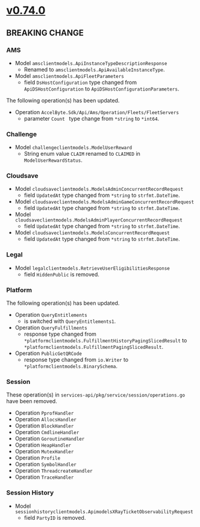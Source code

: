 # [v0.74.0]

## BREAKING CHANGE

### AMS

- Model `amsclientmodels.ApiInstanceTypeDescriptionResponse`
  - Renamed to `amsclientmodels.ApiAvailableInstanceType`.
- Model `amsclientmodels.ApiFleetParameters`
  - field `DsHostConfiguration` type changed from `ApiDSHostConfiguration` to `ApiDSHostConfigurationParameters`.

The following operation(s) has been updated.
- Operation `AccelByte.Sdk/Api/Ams/Operation/Fleets/FleetServers`
  - parameter `Count ` type change from `*string` to `*int64`.

### Challenge

- Model `challengeclientmodels.ModelUserReward`
  - String enum value `CLAIM` renamed to `CLAIMED` in `ModelUserRewardStatus`.

### Cloudsave

- Model `cloudsaveclientmodels.ModelsAdminConcurrentRecordRequest`
  - field `UpdatedAt` type changed from `*string` to `strfmt.DateTime`.
- Model `cloudsaveclientmodels.ModelsAdminGameConcurrentRecordRequest`
  - field `UpdatedAt` type changed from `*string` to `strfmt.DateTime`.
- Model `cloudsaveclientmodels.ModelsAdminPlayerConcurrentRecordRequest`
  - field `UpdatedAt` type changed from `*string` to `strfmt.DateTime`.
- Model `cloudsaveclientmodels.ModelsConcurrentRecordRequest`
  - field `UpdatedAt` type changed from `*string` to `strfmt.DateTime`.

### Legal

- Model `legalclientmodels.RetrieveUserEligibilitiesResponse`
  - field `HiddenPublic` is removed.

### Platform

The following operation(s) has been updated.
- Operation `QueryEntitlements`
  - is switched with `QueryEntitlements1`.
- Operation `QueryFulfillments`
  - response type changed from `*platformclientmodels.FulfillmentHistoryPagingSlicedResult` to `*platformclientmodels.FulfillmentPagingSlicedResult`.
- Operation `PublicGetQRCode`
  - response type changed from `io.Writer` to `*platformclientmodels.BinarySchema`.

### Session
 
These operation(s) in `services-api/pkg/service/session/operations.go` have been removed.
- Operation `PprofHandler`
- Operation `AllocsHandler`
- Operation `BlockHandler`
- Operation `CmdlineHandler`
- Operation `GoroutineHandler`
- Operation `HeapHandler`
- Operation `MutexHandler`
- Operation `Profile`
- Operation `SymbolHandler`
- Operation `ThreadcreateHandler`
- Operation `TraceHandler`

### Session History

- Model `sessionhistoryclientmodels.ApimodelsXRayTicketObservabilityRequest`
  - field `PartyID` is removed.

[v0.74.0]: https://github.com/AccelByte/accelbyte-go-sdk/compare/v0.73.0..v0.74.0